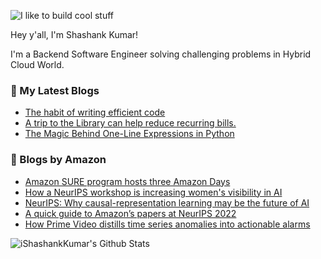 ![I like to build cool stuff](https://res.cloudinary.com/dt8g3rhcy/image/upload/v1595929574/i_like_to_build_cool_shit._1_nzbwjh.png)

Hey y'all, I'm Shashank Kumar! 

I'm a Backend Software Engineer solving challenging problems in Hybrid Cloud World.

### 📕 My Latest Blogs
<!-- BLOG-POST-LIST:START -->
- [The habit of writing efficient code](https://medium.com/@ishashankkumar/the-habit-of-writing-efficient-code-153b05f04269?source=rss-d24dda280d5f------2)
- [A trip to the Library can help reduce recurring bills.](https://medium.com/swlh/a-trip-to-the-library-can-help-reduce-recurring-bills-23bca495cdf5?source=rss-d24dda280d5f------2)
- [The Magic Behind One-Line Expressions in Python](https://medium.com/swlh/the-magic-behind-one-line-expressions-in-python-816c10180c5c?source=rss-d24dda280d5f------2)
<!-- BLOG-POST-LIST:END -->

### 📕 Blogs by Amazon
<!-- AMAZON-BLOG-POST-LIST:START -->
- [Amazon SURE program hosts three Amazon Days](https://www.amazon.science/latest-news/amazon-sure-program-hosts-three-amazon-days)
- [How a NeurIPS workshop is increasing women&#39;s visibility in AI](https://www.amazon.science/blog/how-a-neurips-workshop-is-increasing-womens-visibility-in-ai)
- [NeurIPS: Why causal-representation learning may be the future of AI](https://www.amazon.science/blog/neurips-why-causal-representation-learning-may-be-the-future-of-ai)
- [A quick guide to Amazon’s papers at NeurIPS 2022](https://www.amazon.science/blog/a-quick-guide-to-amazons-papers-at-neurips-2022)
- [How Prime Video distills time series anomalies into actionable alarms](https://www.amazon.science/blog/how-prime-video-distills-time-series-anomalies-into-actionable-alarms)
<!-- AMAZON-BLOG-POST-LIST:END -->



<img align="center" alt="iShashankKumar's Github Stats" src="https://github-readme-stats.vercel.app/api?username=ishashankkumar&show_icons=true&hide_border=true" />
